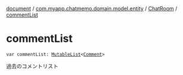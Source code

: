 [document](../../index.md) / [com.myapp.chatmemo.domain.model.entity](../index.md) / [ChatRoom](index.md) / [commentList](./comment-list.md)

# commentList

`var commentList: `[`MutableList`](https://kotlinlang.org/api/latest/jvm/stdlib/kotlin.collections/-mutable-list/index.html)`<`[`Comment`](../../com.myapp.chatmemo.domain.model.value/-comment/index.md)`>`

過去のコメントリスト

